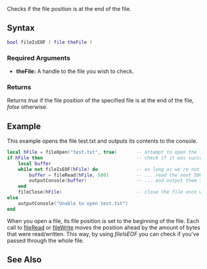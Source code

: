 Checks if the file position is at the end of the file.

Syntax
------

``` lua
bool fileIsEOF ( file theFile )
```

### Required Arguments

-   **theFile:** A handle to the file you wish to check.

### Returns

Returns *true* if the file position of the specified file is at the end of the file, *false* otherwise.

Example
-------

This example opens the file test.txt and outputs its contents to the console.

``` lua
local hFile = fileOpen("test.txt", true)       -- attempt to open the file (read only)
if hFile then                                  -- check if it was successfully opened
    local buffer
    while not fileIsEOF(hFile) do              -- as long as we're not at the end of the file...
        buffer = fileRead(hFile, 500)          -- ... read the next 500 bytes...
        outputConsole(buffer)                  -- ... and output them to the console
    end
    fileClose(hFile)                           -- close the file once we're done with it
else
    outputConsole("Unable to open test.txt")
end
```

When you open a file, its file position is set to the beginning of the file. Each call to [fileRead](/fileRead.md "wikilink") or [fileWrite](/fileWrite.md "wikilink") moves the position ahead by the amount of bytes that were read/written. This way, by using *fileIsEOF* you can check if you've passed through the whole file.

See Also
--------
